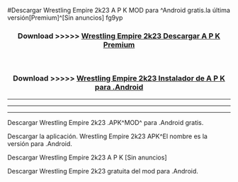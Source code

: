 #Descargar Wrestling Empire 2k23  A P K MOD para ^Android gratis.la última versión[Premium]^[Sin anuncios] fg9yp



<div align="center">
<h3>Download >>>>> <a href="https://es-web.web.app/?es= ${title}">Wrestling Empire 2k23  Descargar A P K Premium</a></h3><br>

<h3>Download >>>>> <a href="https://es-web.web.app/?es= ${title}">Wrestling Empire 2k23  Instalador de A P K para .Android</a></h3>
</div>


----------------------------------------------------------

----------------------------------------------------------

----------------------------------------------------------

Descargar Wrestling Empire 2k23  .APK^MOD^ para .Android gratis.

Descargar la aplicación. Wrestling Empire 2k23  APK^El nombre es la versión para .Android.

Descargar Wrestling Empire 2k23  A P K [Sin anuncios]

Descargar Wrestling Empire 2k23  gratuita del mod para .Android.